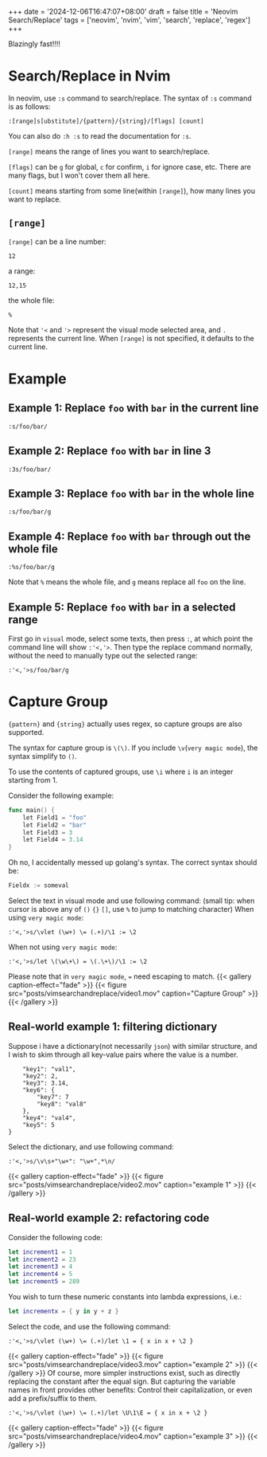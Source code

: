 +++
date = '2024-12-06T16:47:07+08:00'
draft = false
title = 'Neovim Search/Replace'
tags = ['neovim', 'nvim', 'vim', 'search', 'replace', 'regex']
+++

Blazingly fast!!!!
<!--more-->

# Search/Replace in Nvim
In neovim, use `:s` command to search/replace. The syntax of `:s` command is as follows:
```
:[range]s[ubstitute]/{pattern}/{string}/[flags] [count]
```
You can also do `:h :s` to read the documentation for `:s`.

`[range]` means the range of lines you want to search/replace.

`[flags]` can be `g` for global, `c` for confirm, `i` for ignore case, etc. There are many flags, but I won't cover them all here.

`[count]` means starting from some line(within `[range]`), how many lines you want to replace.

## `[range]`
`[range]` can be a line number:
```
12
```
a range:
```
12,15
```
the whole file:
```
%
```
Note that `'<` and `'>` represent the visual mode selected area, and `.` represents the current line.
When `[range]` is not specified, it defaults to the current line.

# Example
## Example 1: Replace `foo` with `bar` in the current line
```
:s/foo/bar/
```

## Example 2: Replace `foo` with `bar` in line 3
```
:3s/foo/bar/
```

## Example 3: Replace `foo` with `bar` in the whole line
```
:s/foo/bar/g
```

## Example 4: Replace `foo` with `bar` through out the whole file
```
:%s/foo/bar/g
```
Note that `%` means the whole file, and `g` means replace all `foo` on the line.

## Example 5: Replace `foo` with `bar` in a selected range
First go in `visual` mode, select some texts, then press `:`, at which point the command line will show `:'<,'>`. Then type the replace command normally, 
without the need to manually type out the selected range:
```
:'<,'>s/foo/bar/g
```

# Capture Group
`{pattern}` and `{string}` actually uses regex, so capture groups are also supported.

The syntax for capture group is `\(\)`. If you include `\v`(`very magic mode`), the syntax simplify to `()`.

To use the contents of captured groups, use `\i` where `i` is an integer starting from 1.

Consider the following example:
```go
func main() {
    let Field1 = "foo"
    let Field2 = "bar"
    let Field3 = 3
    let Field4 = 3.14
}
```
Oh no, I accidentally messed up golang's syntax. The correct syntax should be:
```go
Fieldx := someval
```
Select the text in visual mode and use following command:
(small tip: when cursor is above any of `()` `{}` `[]`, use `%` to jump to matching character)
When using `very magic mode`:
```
:'<,'>s/\vlet (\w+) \= (.+)/\1 := \2
```
When not using `very magic mode`:
```
:'<,'>s/let \(\w\+\) = \(.\+\)/\1 := \2
```
Please note that in `very magic mode`, `=` need escaping to match.
{{< gallery caption-effect="fade" >}}
    {{< figure src="posts/vimsearchandreplace/video1.mov" caption="Capture Group" >}}
{{< /gallery >}}

## Real-world example 1: filtering dictionary
Suppose i have a dictionary(not necessarily `json`) with similar structure, and I wish to skim through all key-value pairs where the value is a number.
```
    "key1": "val1",
    "key2": 2,
    "key3": 3.14,
    "key6": {
        "key7": 7
        "key8": "val8"
    },
    "key4": "val4",
    "key5": 5
}
```
Select the dictionary, and use following command:
```
:'<,'>s/\v\s+"\w+": "\w+",*\n/
```
{{< gallery caption-effect="fade" >}}
    {{< figure src="posts/vimsearchandreplace/video2.mov" caption="example 1" >}}
{{< /gallery >}}

## Real-world example 2: refactoring code
Consider the following code:
```swift
let increment1 = 1
let increment2 = 23
let increment3 = 4
let increment4 = 5
let increment5 = 289
```
You wish to turn these numeric constants into lambda expressions, i.e.:
```swift
let incrementx = { y in y + z }
```
Select the code, and use the following command:
```
:'<,'>s/\vlet (\w+) \= (.+)/let \1 = { x in x + \2 }
```
{{< gallery caption-effect="fade" >}}
    {{< figure src="posts/vimsearchandreplace/video3.mov" caption="example 2" >}}
{{< /gallery >}}
Of course, more simpler instructions exist, such as directly replacing the constant after the equal sign. But capturing the variable names in front provides other benefits:
Control their capitalization, or even add a prefix/suffix to them.
```
:'<,'>s/\vlet (\w+) \= (.+)/let \U\1\E = { x in x + \2 }
```
{{< gallery caption-effect="fade" >}}
    {{< figure src="posts/vimsearchandreplace/video4.mov" caption="example 3" >}}
{{< /gallery >}}

